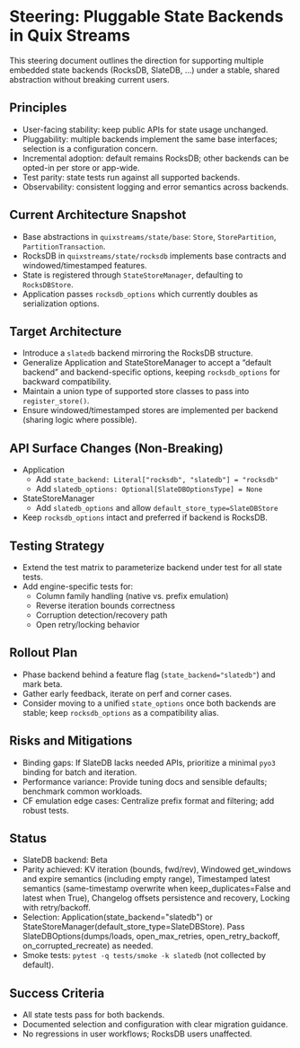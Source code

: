 # Steering: Pluggable State Backends in Quix Streams

This steering document outlines the direction for supporting multiple embedded state backends (RocksDB, SlateDB, …) under a stable, shared abstraction without breaking current users.

## Principles

- User-facing stability: keep public APIs for state usage unchanged.
- Pluggability: multiple backends implement the same base interfaces; selection is a configuration concern.
- Incremental adoption: default remains RocksDB; other backends can be opted-in per store or app-wide.
- Test parity: state tests run against all supported backends.
- Observability: consistent logging and error semantics across backends.

## Current Architecture Snapshot

- Base abstractions in `quixstreams/state/base`: `Store`, `StorePartition`, `PartitionTransaction`.
- RocksDB in `quixstreams/state/rocksdb` implements base contracts and windowed/timestamped features.
- State is registered through `StateStoreManager`, defaulting to `RocksDBStore`.
- Application passes `rocksdb_options` which currently doubles as serialization options.

## Target Architecture

- Introduce a `slatedb` backend mirroring the RocksDB structure.
- Generalize Application and StateStoreManager to accept a “default backend” and backend-specific options, keeping `rocksdb_options` for backward compatibility.
- Maintain a union type of supported store classes to pass into `register_store()`.
- Ensure windowed/timestamped stores are implemented per backend (sharing logic where possible).

## API Surface Changes (Non-Breaking)

- Application
  - Add `state_backend: Literal["rocksdb", "slatedb"] = "rocksdb"`
  - Add `slatedb_options: Optional[SlateDBOptionsType] = None`
- StateStoreManager
  - Add `slatedb_options` and allow `default_store_type=SlateDBStore`
- Keep `rocksdb_options` intact and preferred if backend is RocksDB.

## Testing Strategy

- Extend the test matrix to parameterize backend under test for all state tests.
- Add engine-specific tests for:
  - Column family handling (native vs. prefix emulation)
  - Reverse iteration bounds correctness
  - Corruption detection/recovery path
  - Open retry/locking behavior

## Rollout Plan

- Phase backend behind a feature flag (`state_backend="slatedb"`) and mark beta.
- Gather early feedback, iterate on perf and corner cases.
- Consider moving to a unified `state_options` once both backends are stable; keep `rocksdb_options` as a compatibility alias.

## Risks and Mitigations

- Binding gaps: If SlateDB lacks needed APIs, prioritize a minimal `pyo3` binding for batch and iteration.
- Performance variance: Provide tuning docs and sensible defaults; benchmark common workloads.
- CF emulation edge cases: Centralize prefix format and filtering; add robust tests.

## Status

- SlateDB backend: Beta
- Parity achieved: KV iteration (bounds, fwd/rev), Windowed get_windows and expire semantics (including empty range), Timestamped latest semantics (same-timestamp overwrite when keep_duplicates=False and latest when True), Changelog offsets persistence and recovery, Locking with retry/backoff.
- Selection: Application(state_backend="slatedb") or StateStoreManager(default_store_type=SlateDBStore). Pass SlateDBOptions(dumps/loads, open_max_retries, open_retry_backoff, on_corrupted_recreate) as needed.
- Smoke tests: `pytest -q tests/smoke -k slatedb` (not collected by default).

## Success Criteria

- All state tests pass for both backends.
- Documented selection and configuration with clear migration guidance.
- No regressions in user workflows; RocksDB users unaffected.

